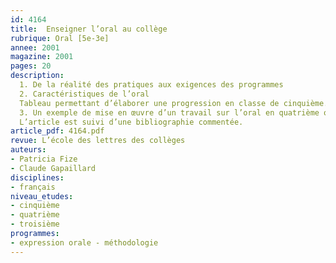 ```yaml
---
id: 4164
title:  Enseigner l’oral au collège
rubrique: Oral [5e-3e]
annee: 2001
magazine: 2001
pages: 20
description: 
  1. De la réalité des pratiques aux exigences des programmes
  2. Caractéristiques de l’oral
  Tableau permettant d’élaborer une progression en classe de cinquième.
  3. Un exemple de mise en œuvre d’un travail sur l’oral en quatrième ou en troisième
  L’article est suivi d’une bibliographie commentée.
article_pdf: 4164.pdf
revue: L’école des lettres des collèges
auteurs:
- Patricia Fize
- Claude Gapaillard
disciplines:
- français
niveau_etudes:
- cinquième
- quatrième
- troisième
programmes:
- expression orale - méthodologie
---
```

